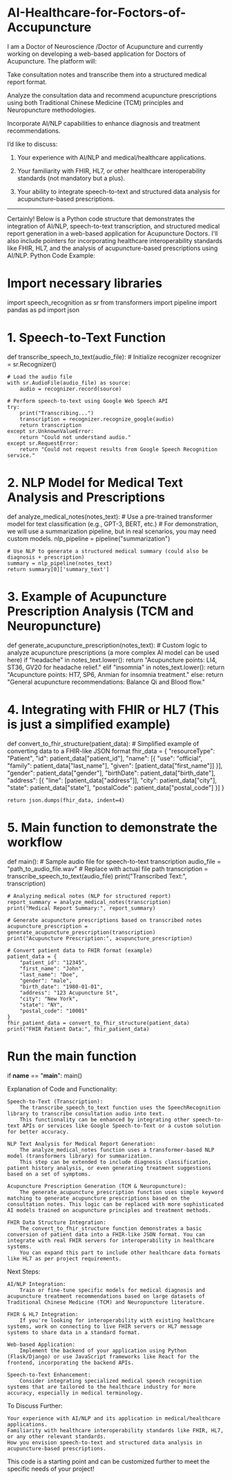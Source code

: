 # AI-Healthcare-for-Foctors-of-Accupuncture
I am a Doctor of Neuroscience /Doctor of Acupuncture and currently working on developing a web-based application for Doctors of Acupuncture. The platform will:

Take consultation notes and transcribe them into a structured medical report format.

Analyze the consultation data and recommend acupuncture prescriptions using both Traditional Chinese Medicine (TCM) principles and Neuropuncture methodologies.

Incorporate AI/NLP capabilities to enhance diagnosis and treatment recommendations.


I’d like to discuss:

1. Your experience with AI/NLP and medical/healthcare applications.


2. Your familiarity with FHIR, HL7, or other healthcare interoperability standards (not mandatory but a plus).


3. Your ability to integrate speech-to-text and structured data analysis for acupuncture-based prescriptions.


----
Certainly! Below is a Python code structure that demonstrates the integration of AI/NLP, speech-to-text transcription, and structured medical report generation in a web-based application for Acupuncture Doctors. I'll also include pointers for incorporating healthcare interoperability standards like FHIR, HL7, and the analysis of acupuncture-based prescriptions using AI/NLP.
Python Code Example:

# Import necessary libraries
import speech_recognition as sr
from transformers import pipeline
import pandas as pd
import json

# 1. Speech-to-Text Function
def transcribe_speech_to_text(audio_file):
    # Initialize recognizer
    recognizer = sr.Recognizer()
    
    # Load the audio file
    with sr.AudioFile(audio_file) as source:
        audio = recognizer.record(source)
    
    # Perform speech-to-text using Google Web Speech API
    try:
        print("Transcribing...")
        transcription = recognizer.recognize_google(audio)
        return transcription
    except sr.UnknownValueError:
        return "Could not understand audio."
    except sr.RequestError:
        return "Could not request results from Google Speech Recognition service."

# 2. NLP Model for Medical Text Analysis and Prescriptions
def analyze_medical_notes(notes_text):
    # Use a pre-trained transformer model for text classification (e.g., GPT-3, BERT, etc.)
    # For demonstration, we will use a summarization pipeline, but in real scenarios, you may need custom models.
    nlp_pipeline = pipeline("summarization")
    
    # Use NLP to generate a structured medical summary (could also be diagnosis + prescription)
    summary = nlp_pipeline(notes_text)
    return summary[0]['summary_text']

# 3. Example of Acupuncture Prescription Analysis (TCM and Neuropuncture)
def generate_acupuncture_prescription(notes_text):
    # Custom logic to analyze acupuncture prescriptions (a more complex AI model can be used here)
    if "headache" in notes_text.lower():
        return "Acupuncture points: LI4, ST36, GV20 for headache relief."
    elif "insomnia" in notes_text.lower():
        return "Acupuncture points: HT7, SP6, Anmian for insomnia treatment."
    else:
        return "General acupuncture recommendations: Balance Qi and Blood flow."

# 4. Integrating with FHIR or HL7 (This is just a simplified example)
def convert_to_fhir_structure(patient_data):
    # Simplified example of converting data to a FHIR-like JSON format
    fhir_data = {
        "resourceType": "Patient",
        "id": patient_data["patient_id"],
        "name": [{
            "use": "official",
            "family": patient_data["last_name"],
            "given": [patient_data["first_name"]]
        }],
        "gender": patient_data["gender"],
        "birthDate": patient_data["birth_date"],
        "address": [{
            "line": [patient_data["address"]],
            "city": patient_data["city"],
            "state": patient_data["state"],
            "postalCode": patient_data["postal_code"]
        }]
    }
    
    return json.dumps(fhir_data, indent=4)

# 5. Main function to demonstrate the workflow
def main():
    # Sample audio file for speech-to-text transcription
    audio_file = "path_to_audio_file.wav"  # Replace with actual file path
    transcription = transcribe_speech_to_text(audio_file)
    print("Transcribed Text:", transcription)
    
    # Analyzing medical notes (NLP for structured report)
    report_summary = analyze_medical_notes(transcription)
    print("Medical Report Summary:", report_summary)
    
    # Generate acupuncture prescriptions based on transcribed notes
    acupuncture_prescription = generate_acupuncture_prescription(transcription)
    print("Acupuncture Prescription:", acupuncture_prescription)
    
    # Convert patient data to FHIR format (example)
    patient_data = {
        "patient_id": "12345",
        "first_name": "John",
        "last_name": "Doe",
        "gender": "male",
        "birth_date": "1980-01-01",
        "address": "123 Acupuncture St",
        "city": "New York",
        "state": "NY",
        "postal_code": "10001"
    }
    fhir_patient_data = convert_to_fhir_structure(patient_data)
    print("FHIR Patient Data:", fhir_patient_data)

# Run the main function
if __name__ == "__main__":
    main()

Explanation of Code and Functionality:

    Speech-to-Text (Transcription):
        The transcribe_speech_to_text function uses the SpeechRecognition library to transcribe consultation audio into text.
        This functionality can be enhanced by integrating other speech-to-text APIs or services like Google Speech-to-Text or a custom solution for better accuracy.

    NLP Text Analysis for Medical Report Generation:
        The analyze_medical_notes function uses a transformer-based NLP model (transformers library) for summarization.
        This step can be extended to include diagnosis classification, patient history analysis, or even generating treatment suggestions based on a set of symptoms.

    Acupuncture Prescription Generation (TCM & Neuropuncture):
        The generate_acupuncture_prescription function uses simple keyword matching to generate acupuncture prescriptions based on the consultation notes. This logic can be replaced with more sophisticated AI models trained on acupuncture principles and treatment methods.

    FHIR Data Structure Integration:
        The convert_to_fhir_structure function demonstrates a basic conversion of patient data into a FHIR-like JSON format. You can integrate with real FHIR servers for interoperability in healthcare systems.
        You can expand this part to include other healthcare data formats like HL7 as per project requirements.

Next Steps:

    AI/NLP Integration:
        Train or fine-tune specific models for medical diagnosis and acupuncture treatment recommendations based on large datasets of Traditional Chinese Medicine (TCM) and Neuropuncture literature.

    FHIR & HL7 Integration:
        If you're looking for interoperability with existing healthcare systems, work on connecting to live FHIR servers or HL7 message systems to share data in a standard format.

    Web-based Application:
        Implement the backend of your application using Python (Flask/Django) or use JavaScript frameworks like React for the frontend, incorporating the backend APIs.

    Speech-to-Text Enhancement:
        Consider integrating specialized medical speech recognition systems that are tailored to the healthcare industry for more accuracy, especially in medical terminology.

To Discuss Further:

    Your experience with AI/NLP and its application in medical/healthcare applications.
    Familiarity with healthcare interoperability standards like FHIR, HL7, or any other relevant standards.
    How you envision speech-to-text and structured data analysis in acupuncture-based prescriptions.

This code is a starting point and can be customized further to meet the specific needs of your project!
